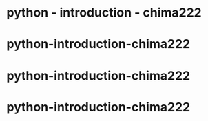 # python - introduction - chima222
# python-introduction-chima222
# python-introduction-chima222
# python-introduction-chima222
